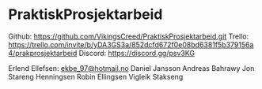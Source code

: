 # PraktiskProsjektarbeid
Github: https://github.com/VikingsCreed/PraktiskProsjektarbeid.git
Trello: https://trello.com/invite/b/yDA3GS3a/852dcfd672f0e08bd6381f5b379156a4/prakprosjektarbeid
Discord: https://discord.gg/psv3KG



Erlend Ellefsen: ekbe_97@hotmail.no
Daniel Jansson
Andreas Bahrawy
Jon Stareng Henningsen
Robin Ellingsen
Vigleik Stakseng
